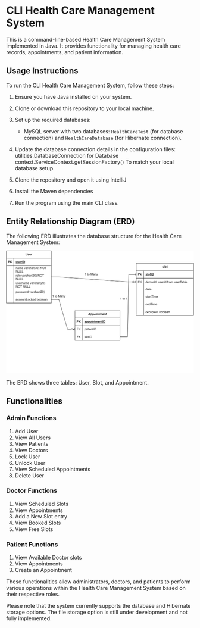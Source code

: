 # CLI Health Care Management System

This is a command-line-based Health Care Management System implemented in Java. It provides functionality for managing health care records, appointments, and patient information.

## Usage Instructions

To run the CLI Health Care Management System, follow these steps:

1. Ensure you have Java installed on your system.

2. Clone or download this repository to your local machine.

3. Set up the required databases:
    - MySQL server with two databases: `HealthCareTest` (for database connection) and `HealthCareDatabase` (for Hibernate connection).

4. Update the database connection details in the configuration files:
   utilities.DatabaseConnection for Database
   context.ServiceContext.getSessionFactory()
   To match your local database setup.

5. Clone the repository and open it using IntelliJ
6. Install the Maven dependencies
7. Run the program using the main CLI class.

## Entity Relationship Diagram (ERD)

The following ERD illustrates the database structure for the Health Care Management System:

![ERD Placeholder](Health-Care-System-ERD.png)

The ERD shows three tables: User, Slot, and Appointment.

## Functionalities

### Admin Functions

1. Add User
2. View All Users
3. View Patients
4. View Doctors
5. Lock User
6. Unlock User
7. View Scheduled Appointments
8. Delete User

### Doctor Functions

1. View Scheduled Slots
2. View Appointments
3. Add a New Slot entry
4. View Booked Slots
5. View Free Slots

### Patient Functions

1. View Available Doctor slots
2. View Appointments
3. Create an Appointment

These functionalities allow administrators, doctors, and patients to perform various operations within the Health Care Management System based on their respective roles.

Please note that the system currently supports the database and Hibernate storage options. The file storage option is still under development and not fully implemented.